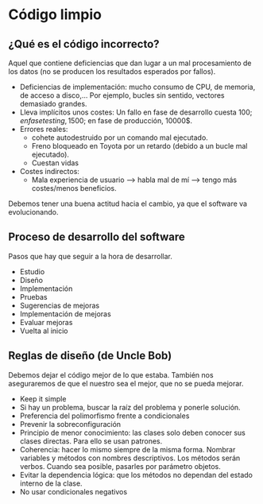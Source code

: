 # Código limpio
## ¿Qué es el código incorrecto?
Aquel que contiene deficiencias que dan lugar a un mal procesamiento de los datos 
(no se producen los resultados esperados por fallos).
* Deficiencias de implementación: mucho consumo de CPU, de memoria, 
de acceso a disco,... Por ejemplo, bucles sin sentido, vectores demasiado grandes.
* Lleva implícitos unos costes: Un fallo en fase de desarrollo cuesta 100$; 
en fase testing, 1500$; en fase de producción, 10000$.
* Errores reales: 
  * cohete autodestruido por un comando mal ejecutado. 
  * Freno bloqueado en Toyota por un retardo (debido a un bucle mal ejecutado).
  * Cuestan vidas
* Costes indirectos:
  * Mala experiencia de usuario --> habla mal de mí --> tengo más costes/menos beneficios.

Debemos tener una buena actitud hacia el cambio, ya que el software va evolucionando.

## Proceso de desarrollo del software
Pasos que hay que seguir a la hora de desarrollar.
* Estudio
* Diseño
* Implementación
* Pruebas
* Sugerencias de mejoras
* Implementación de mejoras
* Evaluar mejoras
* Vuelta al inicio

## Reglas de diseño (de Uncle Bob)
Debemos dejar el código mejor de lo que estaba. 
También nos aseguraremos de que el nuestro sea el mejor, que no se pueda mejorar.

* Keep it simple
* Si hay un problema, buscar la raíz del problema y ponerle solución.
* Preferencia del polimorfismo frente a condicionales
* Prevenir la sobreconfiguración
* Principio de menor conocimiento: las clases solo deben conocer sus clases directas. Para ello se usan patrones.
* Coherencia: hacer lo mismo siempre de la misma forma. 
Nombrar variables y métodos con nombres descriptivos. Los métodos serán verbos. Cuando sea posible, pasarles por parámetro objetos.
* Evitar la dependencia lógica: que los métodos no dependan del estado interno de la clase.
* No usar condicionales negativos
